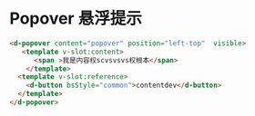 # Popover 悬浮提示  

<d-popover content="popover" position="left-top"  visible>
<!-- 使用v-slot缩写#报错，可能是与markdown语法冲突了 -->
   <template v-slot:content>
      <span >我是内容权scvsvsvs权根本</span>
    </template>
  <template v-slot:reference>
    <d-button bsStyle="common">contentdev</d-button>
  </template>
</d-popover>

```html
<d-popover content="popover" position="left-top"  visible>
   <template v-slot:content>
      <span >我是内容权scvsvsvs权根本</span>
    </template>
  <template v-slot:reference>
    <d-button bsStyle="common">contentdev</d-button>
  </template>
</d-popover>
```
